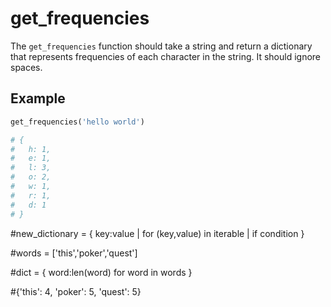 # get_frequencies

The `get_frequencies` function should take a string and return a dictionary that represents frequencies of each character in the string. It should ignore spaces.

## Example

```py
get_frequencies('hello world')

# {
#   h: 1,
#   e: 1,
#   l: 3,
#   o: 2,
#   w: 1,
#   r: 1,
#   d: 1
# }

```

#new_dictionary = { key:value | for (key,value) in iterable | if condition }

#words = ['this','poker','quest']

#dict = { word:len(word) for word in words }

#{'this': 4, 'poker': 5, 'quest': 5}
